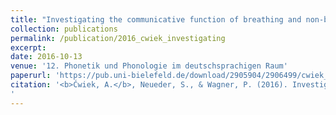 ```yaml
---
title: "Investigating the communicative function of breathing and non-breathing "silent" pauses"
collection: publications
permalink: /publication/2016_cwiek_investigating
excerpt:
date: 2016-10-13
venue: '12. Phonetik und Phonologie im deutschsprachigen Raum'
paperurl: 'https://pub.uni-bielefeld.de/download/2905904/2906499/cwiek_neueder_wagner_2016.pdf'
citation: '<b>Ćwiek, A.</b>, Neueder, S., & Wagner, P. (2016). Investigating the communicative function of breathing and non-breathing “silent” pauses. <i>Tagungsband der 12. Tagung Phonetik und Phonologie im deutschsprachigen Raum</i>, 27–29.
'
---
```

<!-- This paper is about the number 1. The number 2 is left for future work.

[Download paper here](http://academicpages.github.io/files/paper1.pdf)

Recommended citation: Your Name, You. (2009). "Paper Title Number 1." <i>Journal 1</i>. 1(1). -->
